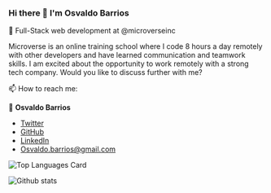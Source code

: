 ### Hi there 👋 I'm Osvaldo Barrios

🔭 Full-Stack web development at @microverseinc

 <p> Microverse is an online training school where I code 8 hours a day remotely with other developers and have learned communication and teamwork skills. I am excited about the opportunity to work remotely with a strong tech company.  Would you like to discuss further with me? </p>

📫 How to reach me:

👤 **Osvaldo Barrios**

- [Twitter](https://twitter.com/OsvaldoBarrio20)
- [GitHub](https://github.com/OsvaldoBC)
- [LinkedIn](https://linkedin.com/in/osvaldo-barrios-data-science)
- [Osvaldo.barrios@gmail.com](osvaldo.barrios@gmail.com)


![Top Languages Card](https://github-readme-stats.vercel.app/api/top-langs/?username=OsvaldoBC&layout=compact)

![Github stats](https://github-readme-stats.vercel.app/api?username=OsvaldoBC&theme=default&show_icons=true&count_private=true)




<!--
**OsvaldoBC/OsvaldoBC** is a ✨ _special_ ✨ repository because its `README.md` (this file) appears on your GitHub profile.

Here are some ideas to get you started:

- 🔭 I’m currently working on ...
- 🌱 I’m currently learning ...
- 👯 I’m looking to collaborate on ...
- 🤔 I’m looking for help with ...
- 💬 Ask me about ...
- 📫 How to reach me: ...
- 😄 Pronouns: ...
- ⚡ Fun fact: ...
-->


